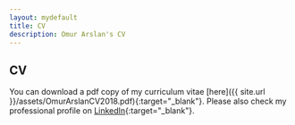 ```yaml
---
layout: mydefault
title: CV
description: Omur Arslan's CV
---
```


## CV

You can download a pdf copy of my curriculum vitae [here]({{ site.url }}/assets/OmurArslanCV2018.pdf){:target="_blank"}. Please also check my professional profile on [LinkedIn](https://www.linkedin.com/in/omurarslan){:target="_blank"}.

